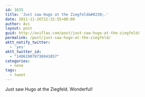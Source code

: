 ```yaml
---
id: 1635
title: 'Just saw Hugo at the Ziegfeld&#8230;.'
date: 2011-11-26T22:32:55+00:00
author: Avi
layout: post
guid: http://aviflax.com/post/just-saw-hugo-at-the-ziegfeld/
permalink: /post/just-saw-hugo-at-the-ziegfeld/
aktt_notify_twitter:
  - 'yes'
aktt_twitter_id:
  - "140619078736941057"
categories:
  - none
tags:
  - tweet
---
```

Just saw Hugo at the Ziegfeld. Wonderful!